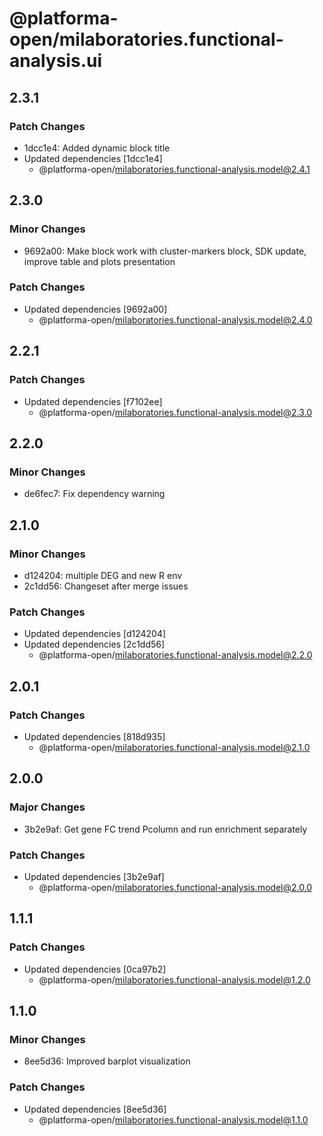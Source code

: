 # @platforma-open/milaboratories.functional-analysis.ui

## 2.3.1

### Patch Changes

- 1dcc1e4: Added dynamic block title
- Updated dependencies [1dcc1e4]
  - @platforma-open/milaboratories.functional-analysis.model@2.4.1

## 2.3.0

### Minor Changes

- 9692a00: Make block work with cluster-markers block, SDK update, improve table and plots presentation

### Patch Changes

- Updated dependencies [9692a00]
  - @platforma-open/milaboratories.functional-analysis.model@2.4.0

## 2.2.1

### Patch Changes

- Updated dependencies [f7102ee]
  - @platforma-open/milaboratories.functional-analysis.model@2.3.0

## 2.2.0

### Minor Changes

- de6fec7: Fix dependency warning

## 2.1.0

### Minor Changes

- d124204: multiple DEG and new R env
- 2c1dd56: Changeset after merge issues

### Patch Changes

- Updated dependencies [d124204]
- Updated dependencies [2c1dd56]
  - @platforma-open/milaboratories.functional-analysis.model@2.2.0

## 2.0.1

### Patch Changes

- Updated dependencies [818d935]
  - @platforma-open/milaboratories.functional-analysis.model@2.1.0

## 2.0.0

### Major Changes

- 3b2e9af: Get gene FC trend Pcolumn and run enrichment separately

### Patch Changes

- Updated dependencies [3b2e9af]
  - @platforma-open/milaboratories.functional-analysis.model@2.0.0

## 1.1.1

### Patch Changes

- Updated dependencies [0ca97b2]
  - @platforma-open/milaboratories.functional-analysis.model@1.2.0

## 1.1.0

### Minor Changes

- 8ee5d36: Improved barplot visualization

### Patch Changes

- Updated dependencies [8ee5d36]
  - @platforma-open/milaboratories.functional-analysis.model@1.1.0
